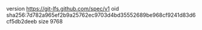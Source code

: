 version https://git-lfs.github.com/spec/v1
oid sha256:7d782a965ef2b9a25762ec9703d4bd35552689be968cf9241d83d6cf5db2deeb
size 9768
